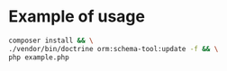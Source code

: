 # Example of usage

```bash
composer install && \
./vendor/bin/doctrine orm:schema-tool:update -f && \
php example.php
```
